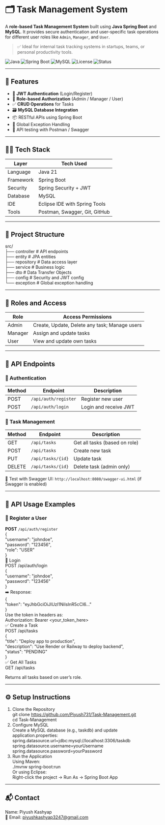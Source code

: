 # 🗂️ Task Management System

A **role-based Task Management System** built using **Java Spring Boot** and **MySQL**. It provides secure authentication and user-specific task operations for different user roles like `Admin`, `Manager`, and `User`.

> ✅ Ideal for internal task tracking systems in startups, teams, or personal productivity tools.

![Java](https://img.shields.io/badge/Java-21-blue)
![Spring Boot](https://img.shields.io/badge/SpringBoot-3.0-green)
![MySQL](https://img.shields.io/badge/Database-MySQL-blue)
![License](https://img.shields.io/badge/License-MIT-green)
![Status](https://img.shields.io/badge/Status-Active-brightgreen)

---

## 🚀 Features

- 🔐 **JWT Authentication** (Login/Register)
- 👥 **Role-based Authorization** (Admin / Manager / User)
- ✅ **CRUD Operations** for Tasks
- 🗃️ **MySQL Database Integration**
- 📦 RESTful APIs using Spring Boot
- 📜 Global Exception Handling
- 🧪 API testing with Postman / Swagger

---

## 🧑‍💻 Tech Stack

| Layer        | Tech Used                           |
|--------------|--------------------------------------|
| Language     | Java 21                              |
| Framework    | Spring Boot                          |
| Security     | Spring Security + JWT                |
| Database     | MySQL                                |
| IDE          | Eclipse IDE with Spring Tools        |
| Tools        | Postman, Swagger, Git, GitHub        |

---

## 📁 Project Structure

src/<br>
├── controller # API endpoints<br>
├── entity # JPA entities<br>
├── repository # Data access layer<br>
├── service # Business logic<br>
├── dto # Data Transfer Objects<br>
├── config # Security and JWT config<br>
└── exception # Global exception handling<br>

---

## 🔐 Roles and Access

| Role     | Access Permissions                                |
|----------|----------------------------------------------------|
| Admin    | Create, Update, Delete any task; Manage users      |
| Manager  | Assign and update tasks                            |
| User     | View and update own tasks                          |

---

## 🔧 API Endpoints

### 🔐 Authentication

| Method | Endpoint              | Description        |
|--------|-----------------------|--------------------|
| POST   | `/api/auth/register`  | Register new user  |
| POST   | `/api/auth/login`     | Login and receive JWT |

### 📝 Task Management

| Method | Endpoint              | Description                      |
|--------|-----------------------|----------------------------------|
| GET    | `/api/tasks`          | Get all tasks (based on role)    |
| POST   | `/api/tasks`          | Create new task                  |
| PUT    | `/api/tasks/{id}`     | Update task                      |
| DELETE | `/api/tasks/{id}`     | Delete task (admin only)         |

🧪 Test with Swagger UI: `http://localhost:8080/swagger-ui.html` (if Swagger is enabled)

---

## 🧪 API Usage Examples

### 🔐 Register a User <br>

**POST** `/api/auth/register`<br>
{<br>
  "username": "johndoe",<br>
  "password": "123456",<br>
  "role": "USER"<br>
}<br>
🔐 Login<br>
POST /api/auth/login<br>
{<br>
  "username": "johndoe",<br>
  "password": "123456"<br>
}<br>
➡️ Response:<br>
{<br>
  "token": "eyJhbGciOiJIUzI1NiIsInR5cCI6..."<br>
}<br>
Use the token in headers as:<br>
Authorization: Bearer <your_token_here><br>
✅ Create a Task<br>
POST /api/tasks<br>
{<br>
  "title": "Deploy app to production",<br>
  "description": "Use Render or Railway to deploy backend",<br>
  "status": "PENDING"<br>
}<br>
✅ Get All Tasks<br>
GET /api/tasks<br>

Returns all tasks based on user’s role.<br>

---
## ⚙️ Setup Instructions

1. Clone the Repository<br>
git clone https://github.com/Piyush731/Task-Management.git<br>
cd Task-Management<br>
2. Configure MySQL<br>
Create a MySQL database (e.g., taskdb) and update application.properties:<br>
spring.datasource.url=jdbc:mysql://localhost:3306/taskdb<br>
spring.datasource.username=yourUsername<br>
spring.datasource.password=yourPassword<br>
3. Run the Application<br>
Using Maven:<br>
./mvnw spring-boot:run<br>
Or using Eclipse:<br>
Right-click the project → Run As → Spring Boot App<br>

---
## 📬 Contact
Name: Piyush Kashyap<br>
📧 Email: piyushkashyap3247@gmail.com<br>
